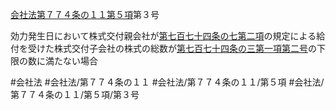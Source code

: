 [会社法第７７４条の１１第５項](会社法＿＿＿＿第７７４条の１１第５項)第３号

効力発生日において株式交付親会社が[第七百七十四条の七第二項](会社法＿＿＿＿第７７４条の７第２項)の規定による給付を受けた株式交付子会社の株式の総数が[第七百七十四条の三第一項第二号](会社法＿＿＿＿第７７４条の３第１項第２号)の下限の数に満たない場合


#会社法
#会社法/第７７４条の１１
#会社法/第７７４条の１１/第５項
#会社法/第７７４条の１１/第５項/第３号
